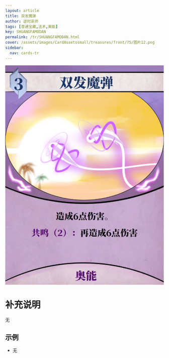 ```yaml
---
layout: article
title: 双发魔弹
author: 逆时巫师
tags: [普通宝藏,法术,奥能]
key: SHUANGFAMODAN
permalink: /tr/SHUANGFAMODAN.html
cover: /assets/images/CardAssetssmall/treasures/front/75/图片12.png
sidebar:
  nav: cards-tr
---
```

![](/assets/images/CardAssets/treasures/front/75/图片12.png)

# 补充说明
无


## 示例
* 无